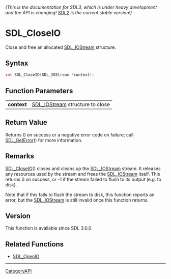 ###### (This is the documentation for SDL3, which is under heavy development and the API is changing! [SDL2](https://wiki.libsdl.org/SDL2/) is the current stable version!)
# SDL_CloseIO

Close and free an allocated [SDL_IOStream](SDL_IOStream) structure.

## Syntax

```c
int SDL_CloseIO(SDL_IOStream *context);

```

## Function Parameters

|                 |                                                 |
| --------------- | ----------------------------------------------- |
| **context**     | [SDL_IOStream](SDL_IOStream) structure to close |

## Return Value

Returns 0 on success or a negative error code on failure; call
[SDL_GetError](SDL_GetError)() for more information.

## Remarks

[SDL_CloseIO](SDL_CloseIO)() closes and cleans up the
[SDL_IOStream](SDL_IOStream) stream. It releases any resources used by the
stream and frees the [SDL_IOStream](SDL_IOStream) itself. This returns 0 on
success, or -1 if the stream failed to flush to its output (e.g. to disk).

Note that if this fails to flush the stream to disk, this function reports
an error, but the [SDL_IOStream](SDL_IOStream) is still invalid once this
function returns.

## Version

This function is available since SDL 3.0.0.

## Related Functions

* [SDL_OpenIO](SDL_OpenIO)

----
[CategoryAPI](CategoryAPI)

